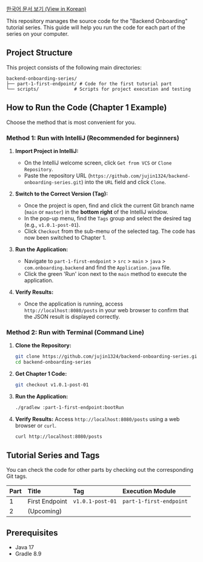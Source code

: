 [한국어 문서 보기 (View in Korean)](README.ko.md)

This repository manages the source code for the "Backend Onboarding" tutorial series. This guide will help you run the code for each part of the series on your computer.

## Project Structure

This project consists of the following main directories:

```
backend-onboarding-series/
├── part-1-first-endpoint/ # Code for the first tutorial part
└── scripts/             # Scripts for project execution and testing
```

## How to Run the Code (Chapter 1 Example)

Choose the method that is most convenient for you.

### Method 1: Run with IntelliJ (Recommended for beginners)

1.  **Import Project in IntelliJ:**
    -   On the IntelliJ welcome screen, click `Get from VCS` or `Clone Repository`.
    -   Paste the repository URL (`https://github.com/jujin1324/backend-onboarding-series.git`) into the `URL` field and click `Clone`.

2.  **Switch to the Correct Version (Tag):**
    -   Once the project is open, find and click the current Git branch name (`main` or `master`) in the **bottom right** of the IntelliJ window.
    -   In the pop-up menu, find the `Tags` group and select the desired tag (e.g., `v1.0.1-post-01`).
    -   Click `Checkout` from the sub-menu of the selected tag. The code has now been switched to Chapter 1.

3.  **Run the Application:**
    -   Navigate to `part-1-first-endpoint` > `src` > `main` > `java` > `com.onboarding.backend` and find the `Application.java` file.
    -   Click the green 'Run' icon next to the `main` method to execute the application.

4.  **Verify Results:**
    -   Once the application is running, access `http://localhost:8080/posts` in your web browser to confirm that the JSON result is displayed correctly.

### Method 2: Run with Terminal (Command Line)

1.  **Clone the Repository:**
    ```bash
    git clone https://github.com/jujin1324/backend-onboarding-series.git
    cd backend-onboarding-series
    ```

2.  **Get Chapter 1 Code:**
    ```bash
    git checkout v1.0.1-post-01
    ```

3.  **Run the Application:**
    ```bash
    ./gradlew :part-1-first-endpoint:bootRun
    ```

4.  **Verify Results:**
    Access `http://localhost:8080/posts` using a web browser or `curl`.
    ```bash
    curl http://localhost:8080/posts
    ```

## Tutorial Series and Tags

You can check the code for other parts by checking out the corresponding Git tags.

| Part | Title | Tag | Execution Module |
| :--- | :---- | :-- | :--- |
| 1 | First Endpoint | `v1.0.1-post-01` | `part-1-first-endpoint` |
| 2 | (Upcoming) | | |

## Prerequisites

- Java 17
- Gradle 8.9
